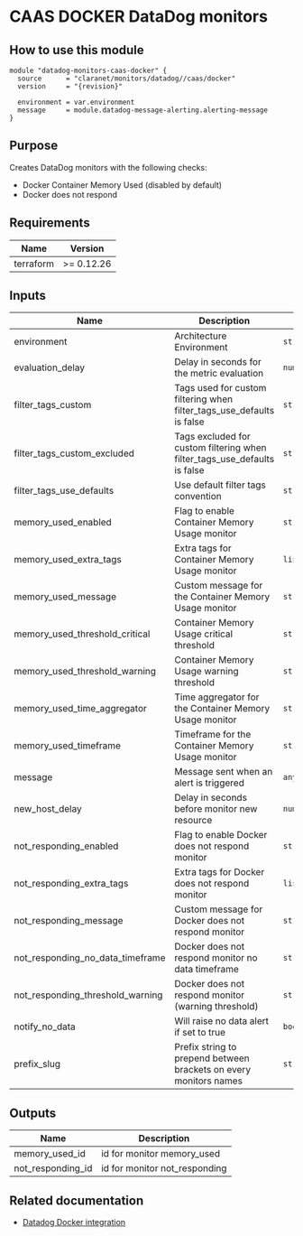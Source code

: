 # CAAS DOCKER DataDog monitors

## How to use this module

```hcl
module "datadog-monitors-caas-docker" {
  source      = "claranet/monitors/datadog//caas/docker"
  version     = "{revision}"

  environment = var.environment
  message     = module.datadog-message-alerting.alerting-message
}

```

## Purpose

Creates DataDog monitors with the following checks:

- Docker Container Memory Used (disabled by default)
- Docker does not respond

## Requirements

| Name | Version |
|------|---------|
| terraform | >= 0.12.26 |

## Inputs

| Name | Description | Type | Default | Required |
|------|-------------|------|---------|:--------:|
| environment | Architecture Environment | `string` | n/a | yes |
| evaluation\_delay | Delay in seconds for the metric evaluation | `number` | `15` | no |
| filter\_tags\_custom | Tags used for custom filtering when filter\_tags\_use\_defaults is false | `string` | `"*"` | no |
| filter\_tags\_custom\_excluded | Tags excluded for custom filtering when filter\_tags\_use\_defaults is false | `string` | `""` | no |
| filter\_tags\_use\_defaults | Use default filter tags convention | `string` | `"true"` | no |
| memory\_used\_enabled | Flag to enable Container Memory Usage monitor | `string` | `"false"` | no |
| memory\_used\_extra\_tags | Extra tags for Container Memory Usage monitor | `list(string)` | `[]` | no |
| memory\_used\_message | Custom message for the Container Memory Usage monitor | `string` | `""` | no |
| memory\_used\_threshold\_critical | Container Memory Usage critical threshold | `string` | `90` | no |
| memory\_used\_threshold\_warning | Container Memory Usage warning threshold | `string` | `85` | no |
| memory\_used\_time\_aggregator | Time aggregator for the Container Memory Usage monitor | `string` | `"min"` | no |
| memory\_used\_timeframe | Timeframe for the Container Memory Usage monitor | `string` | `"last_5m"` | no |
| message | Message sent when an alert is triggered | `any` | n/a | yes |
| new\_host\_delay | Delay in seconds before monitor new resource | `number` | `300` | no |
| not\_responding\_enabled | Flag to enable Docker does not respond monitor | `string` | `"true"` | no |
| not\_responding\_extra\_tags | Extra tags for Docker does not respond monitor | `list(string)` | `[]` | no |
| not\_responding\_message | Custom message for Docker does not respond monitor | `string` | `""` | no |
| not\_responding\_no\_data\_timeframe | Docker does not respond monitor no data timeframe | `string` | `10` | no |
| not\_responding\_threshold\_warning | Docker does not respond monitor (warning threshold) | `string` | `3` | no |
| notify\_no\_data | Will raise no data alert if set to true | `bool` | `true` | no |
| prefix\_slug | Prefix string to prepend between brackets on every monitors names | `string` | `""` | no |

## Outputs

| Name | Description |
|------|-------------|
| memory\_used\_id | id for monitor memory\_used |
| not\_responding\_id | id for monitor not\_responding |

## Related documentation

* [Datadog Docker integration](https://docs.datadoghq.com/integrations/docker_daemon/)
